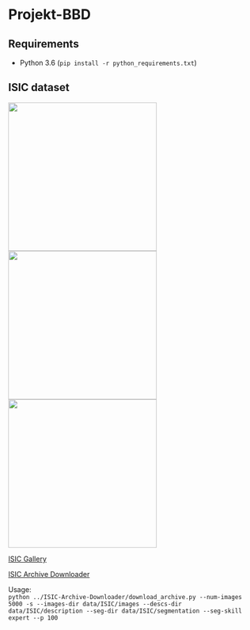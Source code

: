 # Projekt-BBD

## Requirements

* Python 3.6 (`pip install -r python_requirements.txt`)

## ISIC dataset
<img src="sample_images/ISIC_0000000.jpg?raw=true" height="300">
<img src="sample_images/ISIC_0000010.jpg?raw=true" height="300">
<img src="sample_images/ISIC_0000020.jpg?raw=true" height="300">

[ISIC Gallery](https://www.isic-archive.com/#!/topWithHeader/onlyHeaderTop/gallery)  

[ISIC Archive Downloader](https://github.com/GalAvineri/ISIC-Archive-Downloader)

Usage:  
`python ../ISIC-Archive-Downloader/download_archive.py --num-images 5000 -s --images-dir data/ISIC/images --descs-dir data/ISIC/description --seg-dir data/ISIC/segmentation --seg-skill expert --p 100`